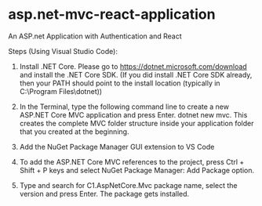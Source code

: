 # asp.net-mvc-react-application
An ASP.net Application with Authentication and React

Steps (Using Visual Studio Code):

1.  Install .NET Core. Please go to https://dotnet.microsoft.com/download and install the .NET Core SDK.
    (If you did install .NET Core SDK already, then your PATH should point to the install location (typically in C:\Program Files\dotnet))
    
2. In the Terminal, type the following command line to create a new ASP.NET Core MVC application and press Enter.
dotnet new mvc. This creates the complete MVC folder structure inside your application folder that you created at the beginning.

3. Add the NuGet Package Manager GUI extension to VS Code

4. To add the ASP.NET Core MVC references to the project, press Ctrl + Shift + P keys and select NuGet Package Manager: Add Package option.

5. Type and search for C1.AspNetCore.Mvc package name, select the version and press Enter. The package gets installed.
